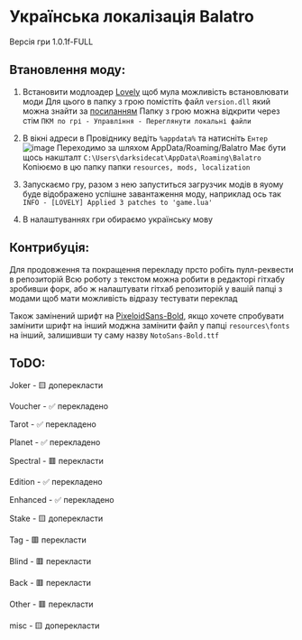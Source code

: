 # Українська локалізація Balatro

Версія гри 1.0.1f-FULL

## Втановлення моду:

1) Встановити модлоадер [Lovely](https://github.com/ethangreen-dev/lovely-injector) щоб мула можливість встановлювати моди
   Для цього в папку з грою помістіть файл `version.dll` який можна знайти за [посиланням](https://github.com/ethangreen-dev/lovely-injector/releases)
   Папку з грою можна відкрити через стім `ПКМ по грі - Управління - Переглянути локальні файли`

2) В вікні адреси в Провіднику ведіть `%appdata%` та натисніть `Ентер`
  ![image](https://github.com/darksidecat/balatro_ukrainian/assets/58224121/b62748a8-3bba-4f95-9e86-77e71adae61d)
  Переходимо за шляхом AppData/Roaming/Balatro
  Має бути щось накшталт `C:\Users\darksidecat\AppData\Roaming\Balatro`
  Копіюємо в цю папку папки `resources, mods, localization`

3) Запускаємо гру, разом з нею запуститься загрузчик модів в яуому буде відображено успішне завантаження моду, наприклад ось так
  ```INFO - [LOVELY] Applied 3 patches to 'game.lua'```

4) В налаштуваннях гри обираємо українську мову

## Контрибуція:
  Для продовження та покращення перекладу прсто робіть пулл-реквести в репозиторій
  Всю роботу з текстом можна робити в редакторі гітхабу зробивши форк, або ж  налаштувати гітхаб репозиторій у вашій папці з модами щоб мати можливість відразу тестувати переклад


Також замінений шрифт на [PixeloidSans-Bold](https://ggbot.itch.io/pixeloid-font), якщо хочете спробувати замінити шрифт на інший
моджна замінити файл у папці `resources\fonts` на інший, залишивши ту саму назву `NotoSans-Bold.ttf`

## ToDO:
Joker - 🟨 доперекласти

Voucher - ✅ перекладено

Tarot - ✅ перекладено

Planet - ✅ перекладено

Spectral - 🟥 перекласти

Edition - ✅ перекладено

Enhanced - ✅ перекладено

Stake - 🟨 доперекласти

Tag - 🟥 перекласти

Blind - 🟥 перекласти

Back - 🟥 перекласти

Other - 🟥 перекласти

misc - 🟨 доперекласти